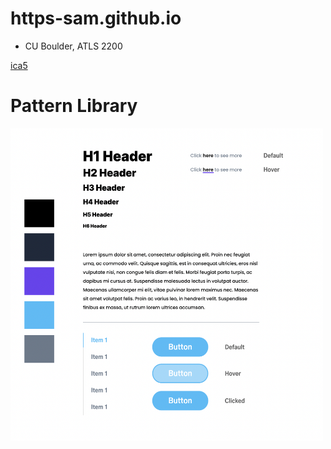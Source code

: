 # https-sam.github.io

- CU Boulder, ATLS 2200

[ica5](https://https-sam.github.io/ica5/index.html) <br/>

# Pattern Library

<img src="./img/pattern-library.png" width="500px" height="500px">
